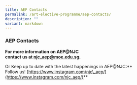```yaml
---
title: AEP Contacts
permalink: /art-elective-programme/aep-contacts/
description: ""
variant: markdown
---
```

### AEP Contacts

**For more information on AEP@NJC  
contact us at&nbsp;[njc\_aep@moe.edu.sg](mailto:njc_aep@moe.edu.sg).**

Or Keep up to date with the latest happenings in AEP@NJC:**  
Follow us!&nbsp;[https://www.instagram.com/njc\_aep/](https://www.instagram.com/njc_aep/)**